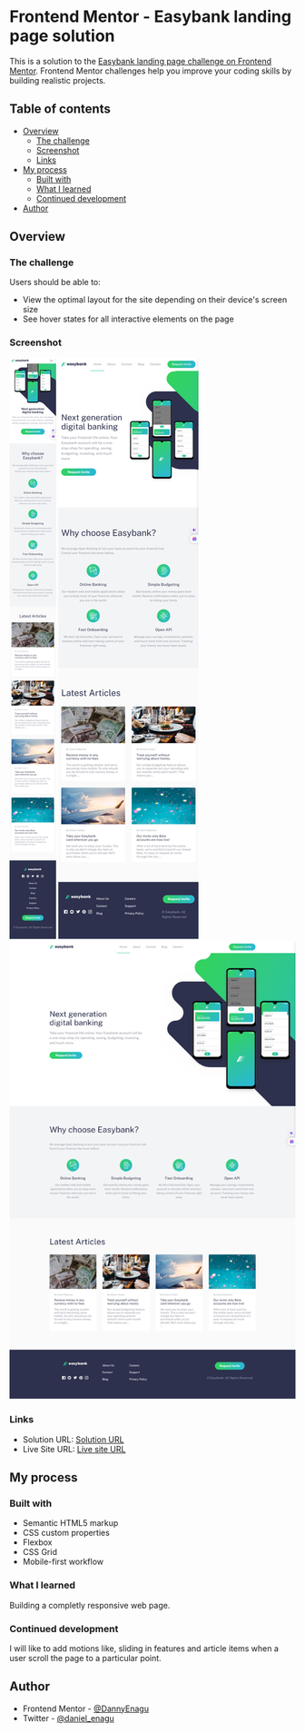 # Frontend Mentor - Easybank landing page solution

This is a solution to the [Easybank landing page challenge on Frontend Mentor](https://www.frontendmentor.io/challenges/easybank-landing-page-WaUhkoDN). Frontend Mentor challenges help you improve your coding skills by building realistic projects. 

## Table of contents

- [Overview](#overview)
  - [The challenge](#the-challenge)
  - [Screenshot](#screenshot)
  - [Links](#links)
- [My process](#my-process)
  - [Built with](#built-with)
  - [What I learned](#what-i-learned)
  - [Continued development](#continued-development)
- [Author](#author)

## Overview

### The challenge

Users should be able to:

- View the optimal layout for the site depending on their device's screen size
- See hover states for all interactive elements on the page

### Screenshot
![Small Screen](./screenshots/mobile-screen.png)
![Medium Screen](./screenshots/tablet-screen.png)
![Large Screen](./screenshots/desktop-screen.png)

### Links

- Solution URL: [Solution URL](https://www.frontendmentor.io/challenges/easybank-landing-page-WaUhkoDN/hub)
- Live Site URL: [Live site URL](https://easybank-landing-page-zeta-eight.vercel.app/)

## My process

### Built with

- Semantic HTML5 markup
- CSS custom properties
- Flexbox
- CSS Grid
- Mobile-first workflow

### What I learned

Building a completly responsive web page.

### Continued development

I will like to add motions like, sliding in features and article items
when a user scroll the page to a particular point.

## Author

- Frontend Mentor - [@DannyEnagu](https://www.frontendmentor.io/profile/DannyEnagu)
- Twitter - [@daniel_enagu](https://www.twitter.com/daniel_enagu)